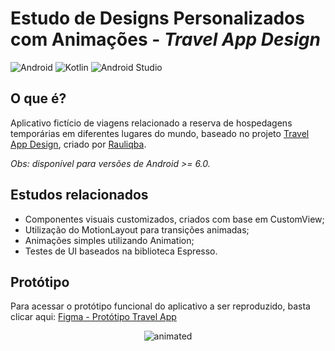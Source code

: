 # Estudo de Designs Personalizados com Animações -  *Travel App Design*
![Android](https://img.shields.io/badge/Android-3DDC84?style=for-the-badge&logo=android&logoColor=white)
![Kotlin](https://img.shields.io/badge/kotlin-%230095D5.svg?style=for-the-badge&logo=kotlin&logoColor=white)
![Android Studio](https://img.shields.io/badge/Android%20Studio-3DDC84.svg?style=for-the-badge&logo=android-studio&logoColor=white)

## O que é?

Aplicativo fictício de viagens relacionado a reserva de hospedagens temporárias em diferentes lugares do mundo, baseado no projeto [Travel App Design](https://www.figma.com/community/file/1042793245557377805), criado por [Rauliqba](https://www.figma.com/@rauliqbal).

*Obs: disponível para versões de Android >= 6.0.*

## Estudos relacionados


- Componentes visuais customizados, criados com base em CustomView;
- Utilização do MotionLayout para transições animadas;
- Animações simples utilizando Animation; 
- Testes de UI baseados na biblioteca Espresso.

## Protótipo

Para acessar o protótipo funcional do aplicativo a ser reproduzido, basta clicar aqui: [Figma - Protótipo Travel App](https://www.figma.com/proto/6KAwY5FY2Obu80IBRmkHRR/Travel-App-Design-(Community)?node-id=1%3A6&scaling=scale-down&page-id=0%3A1&starting-point-node-id=1%3A6)

<p align="center">
  <img src="assets/prototype_app_travel_app_design_2022_01_15_17_16_10.gif" alt="animated" />
</p>

